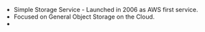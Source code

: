 
-  Simple Storage Service - Launched in 2006 as AWS first service.
- Focused on General Object Storage on the Cloud.
- 